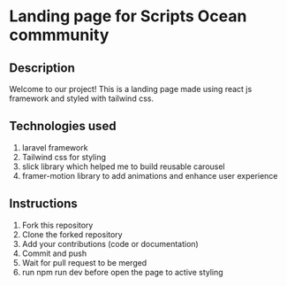 
# Landing page for Scripts Ocean commmunity
## Description
Welcome to our project! This is a landing page made using react js framework and styled with tailwind css. 

## Technologies used
1. laravel framework
2. Tailwind css for styling
3. slick library which helped me to build reusable carousel
4. framer-motion library to add animations and enhance user experience

## Instructions
1. Fork this repository
2. Clone the forked repository
3. Add your contributions (code or documentation)
4. Commit and push
5. Wait for pull request to be merged
6. run npm run dev before open the page to active styling 

